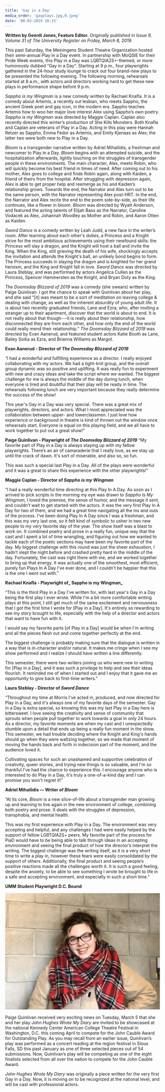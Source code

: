 ```yaml
---
title: 'Gay in a Day'
media_order: 'gayplays.jpg,0.jpeg'
date: '08-03-2019 20:33'
---
```


**Written by Geordi Jones, Feature Editor.** _Originally published in Issue 9, Volume 31 of The University Register on Friday, March 8, 2019._

This past Saturday, the Meiningens Student Theatre Organization hosted their semi-annual Play in a Day event. In partnership with MoQSIE for their Pride Week events, this Play in a Day was LQBTQIA2S+-themed, or more humorously dubbed “Gay in a Day”. Starting at 9 p.m., four playwrights gathered in the 24-hour study lounge to crack out four brand-new plays to be presented the following evening. The following morning, rehearsals started at 8 a.m., with actors and directors working hard to get these new plays in performance shape before 9 p.m.

_Sappho is my Wingman_ is a new comedy written by Rachael Knafla. It is a comedy about Artemis, a recently out lesbian, who meets Sappho, the ancient Greek poet and gay icon, in the modern era. Sappho teaches Artemis how to woo her major love interest Alex using Sappho’s own poetry. _Sappho is my Wingman_ was directed by Maggie Caplan. Caplan also recently directed this winter’s production of She Kills Monsters. Both Knafla and Caplan are veterans of Play in a Day. Acting in this play were Hannah Retzer as Sappho, Emma Fedor as Artemis, and Emily Kjenaas as Alex; the latter two were both new to Play in a Day. 

_Bloom_ is a transgender narrative written by Adriel Mihailidis, a freshman and newcomer to Play in a Day. _Bloom_ begins with an attempted suicide, and the hospitalization afterwards, lightly touching on the struggles of transgender people in these environments. The main character, Alex, meets Robin, who will quickly become his best friend in times of need. After coming out to his mother, Alex goes to college and finds Robin again, along with Kaiden, a friend of theirs from the hospital. After struggling with depression again, Alex is able to get proper help and reemerge as his and Kaiden’s relationship grows. Towards the end, the Narrator and Alex turn out to be the same person, with the Narrator representing Alex post-HRT. In the end, the Narrator and Alex recite the end to the poem side-by-side, as their life continues, like a flower in bloom. _Bloom_ was directed by Wyatt Anderson, and featured the acting talents of Elijah Bass as the Narrator, Caroline Vodacek as Alex, Johannah Woodley as Mother and Robin, and Aaron Otten as Kaiden. 

_Sword Dance_ is a comedy written by Leah Judd, a new face in the writer’s room. After learning about each other's duties, a Princess and a Knight strive for the most ambitious achievements using their newfound skills: the Princess will slay a dragon, and the Knight will host a ball and invite the King. When the King, still grieving the death of his wife, shockingly accepts the invitation and attends the Knight's ball, an unlikely bond begins to form. The Princess succeeds in slaying the dragon and is knighted for her grand heroism, and the King and Knight fall in love. _Sword Dance_ was directed by Laura Steblay, and was performed by actors Angelica Cullen as the Princess, Spencer Hammersten as the Knight, and Bryan Doty as the King. 

_The Doomsday Blizzard of 2019_ was a comedy (she swears) written by Paige Quinlivan. I got the chance to speak with Quinlivan about her play, and she said “[it] was meant to be a sort of meditation on leaving college & dealing with change, as well as the inherent absurdity of young adult life. It is about two recently graduated friends, Lane and Ezra, who, after inviting a stranger up to their apartment, discover that the world is about to end. It is not really about that though---it is really about their relationship, how disconnected they are from each other, and how only the end of the world could really mend their relationship.” _The Doomsday Blizzard of 2019_ was directed by Evan Aanerud, and featured student actors Katie Booth as Lane, Bailey Soika as Ezra, and Brianna Williams as Margot.

**Evan Aanerud - Director of _The Doomsday Blizzard of 2019_**

“I had a wonderful and fulfilling experience as a director. I really enjoyed collaborating with my actors. We had a tight-knit group, and the overall group dynamic was so positive and uplifting. It was really fun to experiment with new and crazy ideas and take the script where we wanted. The biggest challenge for me is always the middle of the day during lunch, when everyone is tired and doubtful that their play will be ready in time. The rehearsals following lunch are very important because they really determine the success of the show!

This year's Gay in a Day was very special. There was a great mix of playwrights, directors, and actors. What I most appreciated was the collaboration between upper- and lowerclassmen. I just love how experience or background in theatre is kind of thrown out the window once rehearsals start. Everyone is equal on this playing field, and we all have to work together to put out a great show!”

**Paige Quinlivan - Playwright of _The Doomsday Blizzard of 2019_**
“My favorite part of Play in a Day is always staying up with my fellow playwrights. There’s an air of camaraderie that I really love, as we stay up until the crack of dawn. It's sort of miserable, and also so, so fun. 

This was such a special last Play in a Day. All of the plays were wonderful and it was a great to share this experience with the other playwrights!”

**Maggie Caplan - Director of _Sappho is my Wingman_**

“I had a really wonderful time directing at this Play In A Day. As soon as I arrived to pick scripts in the morning my eye was drawn to _Sappho Is My Wingman_, I loved the premise, the sense of humor, and the message it sent, and couldn’t wait to get started with the actors. It was the very first Play In A Day for two of them, and we had a great time navigating all the ins and outs of the process. I’ve been doing Play In A Day since I was a freshman, and this was my very last one, so it felt kind of symbolic to usher in two new people to my very favorite day of the year. The show itself was a blast to work on. It combined poetry and prose in a really fun, unique way that the cast and I spent a lot of time wrangling, and figuring out how we wanted to tackle each of the poetic sections may have been my favorite part of the day. My biggest challenge with this round was just the sheer exhaustion, I hadn’t slept the night before and crashed pretty hard in the middle of the day. Fortunately, the cast was right there with me, and we worked together to bring up that energy. It was actually one of the smoothest, most efficient, purely fun Plays In A Day I’ve ever done, and I couldn’t be happier that this is the one I went out with.” 

**Rachael Knafla - Playwright of_ Sappho is my Wingman_**

“This is the third Play in a Day I've written for, with last year's Gay in a Day being the first play I ever wrote. While I'm a bit more comfortable writing plays at this point, I still get much of the same excitement and nervousness that I got the first time I wrote for [Play in a Day]. It's entirely so rewarding to see my story brought to life, especially with the help of a director and actors that want to have fun with it. 

I would say my favorite parts [of Play in a Day] would be when I'm writing and all the pieces flesh out and come together perfectly at the end. 

The biggest challenge is probably making sure that the dialogue is written in a way that is in-character and/or natural. It makes me cringe when I see my show performed and I realize I should have written a line differently. 

This semester, there were two writers joining us who were new to writing for [Play in a Day], and it was such a privilege to help and see their ideas flourish. It reminded me of when I started out and I enjoy that it gave me an opportunity to give back to first-time writers.” 

**Laura Steblay - Director of _Sword Dance_**

“Throughout my time at Morris I've acted in, produced, and now directed for Play in a Day, and it's always one of my favorite days of the semester. Gay in a Day is extra special, so knowing this was my last Play in a Day here is bittersweet. I love seeing the creativity and sense of community that sprouts when people pull together to work towards a goal in only 24 hours. As a director, my favorite moments are when my cast and I unexpectedly stumble upon a detail that ends up being a really fun moment in the show. This semester, we had trouble deciding where the Knight and King's hands should go when they were waltzing together, so we made that moment of moving the hands back and forth in indecision part of the moment, and the audience loved it. 

Cultivating spaces for such an unashamed and supportive celebration of creativity, queer stories, and trying new things is so valuable, and I'm so thankful I've had the chance to experience this. I encourage anyone who is interested to do Play in a Day, it's truly a one-of-a-kind day and I can promise you won't regret it!”

**Adriel Mihailidis — Writer of _Bloom_**

“At its core, _Bloom_ is a new slice-of-life about a transgender man growing up and learning to live again in the new environment of college, combining both poetry and prose. It deals with the struggles of depression, transphobia, and mental health.

This was my first experience with Play in a Day. The environment was very accepting and helpful, and any challenges I had were easily helped by the support of fellow LGBTQIA2S+ peers. My favorite part of the process for PiaD would have to be being able to talk through ideas in an accepting environment and seeing the final product of how the director’s interpret the writing. The biggest challenge was the writing itself, as it is a very short time to write a play in, however these fears were easily consolidated by the support of others. Additionally, the final product and seeing people’s positive reactions made all the challenges worth it. It is such a good feeling, despite the anxiety, to be able to see something I wrote be brought to life in a safe and accepting environment, and especially in such a short time.”

**UMM Student Playwright D.C. Bound**

![](0.jpeg)

Paige Quinlivan received very exciting news on Tuesday, March 5 that she and her play _John Hughes Wrote My Diary_ are invited to be showcased at the national Kennedy Center American College Theatre Festival in Washington, D.C. this coming April to compete for the John Cauble Award for Outstanding Play. As you may recall from an earlier issue, Quinlivan’s play was performed as a concert reading at the region festival in Sioux Falls, SD this past January as one of three selected pieces out of 54 submissions. Now, Quinlivan’s play will be competing as one of the eight finalists selected from all over the nation to compete for the John Cauble Award.

_John Hughes Wrote My Diary_ was originally a piece written for the very first Gay in a Day. Now, it is moving on to be recognized at the national level, and will be cast with professional actors.
